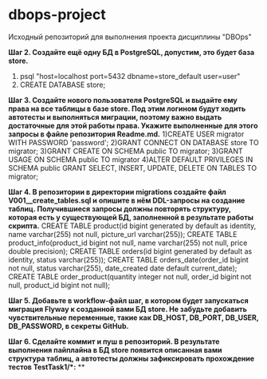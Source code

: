 # dbops-project
Исходный репозиторий для выполнения проекта дисциплины "DBOps"

**Шаг 2. Создайте ещё одну БД в PostgreSQL, допустим, это будет база store.** 
 1) psql "host=localhost port=5432 dbname=store_default user=user"
 2) CREATE DATABASE store;


**Шаг 3. Создайте нового пользователя PostgreSQL и выдайте ему права на все таблицы в базе store. Под этим логином будут ходить автотесты и выполняться миграции, поэтому важно выдать достаточные для этой работы права. Укажите выполненные для этого запросы в файле репозитория Readme.md.**
1)CREATE USER migrator WITH PASSWORD 'password';
2)GRANT CONNECT ON DATABASE store TO migrator;
3)GRANT CREATE ON SCHEMA public TO migrator;
3)GRANT USAGE ON SCHEMA public TO migrator
4)ALTER DEFAULT PRIVILEGES IN SCHEMA public GRANT SELECT, INSERT, UPDATE, DELETE ON TABLES TO migrator;  



**Шаг 4. В репозитории в директории migrations создайте файл V001__create_tables.sql и опишите в нём DDL-запросы на создание таблиц. Получившиеся запросы должны повторять структуру, которая есть у существующей БД, заполненной в результате работы скрипта.**
CREATE TABLE product(id bigint generated by default as identity, name varchar(255) not null, picture_url varchar(255));
CREATE TABLE product_info(product_id bigint not null, name varchar(255) not null, price double precision);
CREATE TABLE orders(id bigint generated by default as identity, status varchar(255));
CREATE TABLE orders_date(order_id bigint not null, status varchar(255), date_created date default current_date);
CREATE TABLE order_product(quantity integer not null, order_id bigint not null, product_id bigint not null);

**Шаг 5. Добавьте в workflow-файл шаг, в котором будет запускаться миграция Flyway к созданной вами БД store. Не забудьте добавить чувствительные переменные, такие как DB_HOST, DB_PORT, DB_USER, DB_PASSWORD, в секреты GitHub.**



**Шаг 6. Сделайте коммит и пуш в репозиторий. В результате выполнения пайплайна в БД store появится описанная вами структура таблиц, а автотесты должны зафиксировать прохождение тестов TestTask1/*:**
**
